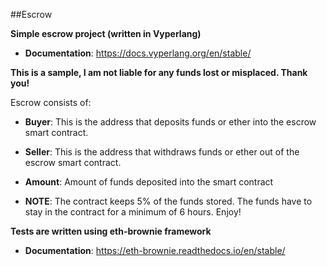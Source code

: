 ##Escrow

**Simple escrow project (written in Vyperlang)**

-   **Documentation**: https://docs.vyperlang.org/en/stable/

**This is a sample, I am not liable for any funds lost or misplaced. Thank you!**

Escrow consists of:

-   **Buyer**: This is the address that deposits funds or ether into the escrow smart contract.
-   **Seller**: This is the address that withdraws funds or ether out of the escrow smart contract.
-   **Amount**: Amount of funds deposited into the smart contract

-   **NOTE**: The contract keeps 5% of the funds stored.
              The funds have to stay in the contract for a minimum of 6 hours.
              Enjoy!  

**Tests are written using eth-brownie framework**

-   **Documentation**: https://eth-brownie.readthedocs.io/en/stable/

